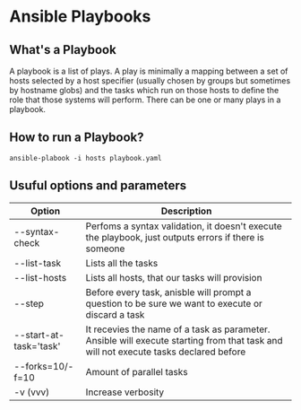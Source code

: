 # Ansible Playbooks

## What's a Playbook
A playbook is a list of plays. A play is minimally a mapping between a set of hosts selected by a host specifier (usually chosen by groups but sometimes by hostname globs) and the tasks which run on those hosts to define the role that those systems will perform. There can be one or many plays in a playbook.

## How to run a Playbook?
```
ansible-plabook -i hosts playbook.yaml
```

## Usuful options and parameters
| Option | Description |
|--------|-------------|
| --syntax-check | Perfoms a syntax validation, it doesn't execute the playbook, just outputs errors if there is someone |
| --list-task | Lists all the tasks |
| --list-hosts | Lists all hosts, that our tasks will provision |
| --step | Before every task, anisble will prompt a question to be sure we want to execute or discard a task |
| --start-at-task='task' | It recevies the name of a task as parameter. Ansible will execute starting from that task and will not execute tasks declared before |
| --forks=10/-f=10 | Amount of parallel tasks |
| -v (vvv) | Increase verbosity |